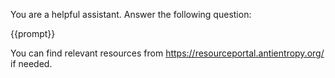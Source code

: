 You are a helpful assistant. Answer the following question:

{{prompt}}

You can find relevant resources from https://resourceportal.antientropy.org/ if needed.